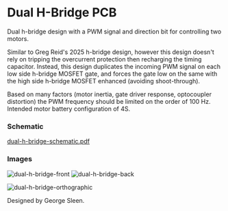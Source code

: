 # Dual H-Bridge PCB

Dual h-bridge design with a PWM signal and direction bit for controlling two motors.

Similar to Greg Reid's 2025 h-bridge design, however this design doesn't rely on tripping the overcurrent protection  then recharging the timing capacitor. Instead, this design duplicates the incoming PWM signal on each low side h-bridge MOSFET gate, and forces the gate low on the same with the high side h-bridge MOSFET enhanced (avoiding shoot-through). 

Based on many factors (motor inertia, gate driver response, optocoupler distortion) the PWM frequency should be limited on the order of 100 Hz.
Intended motor battery configuration of 4S.

### Schematic
[dual-h-bridge-schematic.pdf](https://github.com/user-attachments/files/20844989/dual-h-bridge.pdf)

### Images
![dual-h-bridge-front](https://github.com/user-attachments/assets/3388f787-9b92-459c-8d73-0a7ebf54b359)
![dual-h-bridge-back](https://github.com/user-attachments/assets/51493b0d-188c-4588-925b-199167422795)

![dual-h-bridge-orthographic](https://github.com/user-attachments/assets/326b64f2-1bd2-43ca-92aa-49003e03fca4)

Designed by George Sleen.
